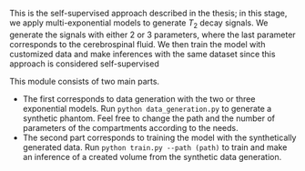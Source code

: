 This is the self-supervised approach described in the thesis; in this stage, we apply multi-exponential models to generate $T_{2}$ decay signals. We generate the signals with either 2 or 3 parameters, where the last parameter corresponds to the cerebrospinal fluid. We then train the model with customized data and make inferences with the same dataset since this approach is considered self-supervised

This module consists of two main parts.
* The first corresponds to data generation with the two or three exponential models. Run ``` python data_generation.py ``` to generate a synthetic phantom. Feel free to change the path and the number of parameters of the compartments according to the needs. 
* The second part corresponds to training the model with the synthetically generated data. Run ``` python train.py --path (path) ``` to train and make an inference of a created volume from the synthetic data generation. 
